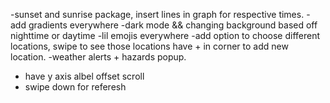 -sunset and sunrise package, insert lines in graph for respective times.
-add gradients everywhere
-dark mode && changing background based off nighttime or daytime
-lil emojis everywhere 
-add option to choose different locations, swipe to see those locations have + in corner to add new location. 
-weather alerts + hazards popup. 
- have y axis albel offset scroll
- swipe down for referesh

